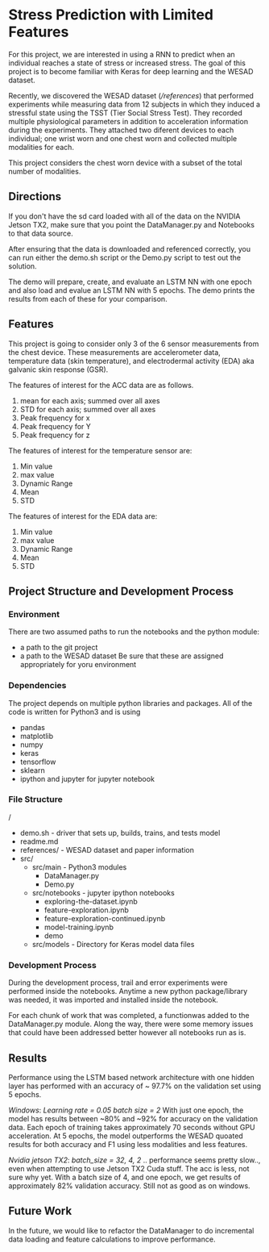 # Stress Prediction with Limited Features

For this project, we are interested in using a RNN to predict when an individual
reaches a state of stress or increased stress. The goal of this project is to
become familiar with Keras for deep learning and the WESAD dataset.

Recently, we discovered the WESAD dataset (*/references*) that performed
experiments while measuring data from 12 subjects in which they induced a 
stressful state using the TSST (Tier Social Stress Test). They recorded multiple
physiological parameters in addition to acceleration information during the
experiments. They attached two diferent devices to each individual; 
one wrist worn and one chest worn and collected multiple modalities for each.

This project considers the chest worn device with a subset of the total number
of modalities.

## Directions

If you don't have the sd card loaded with all of the data on the NVIDIA Jetson TX2,
make sure that you point the DataManager.py and Notebooks to that data source.

After ensuring that the data is downloaded and referenced correctly, you can
run either the demo.sh script or the Demo.py script to test out the solution.

The demo will prepare, create, and evaluate an LSTM NN with one epoch and also
load and evalue an LSTM NN with 5 epochs. The demo prints the results from each
of these for your comparison.

## Features

This project is going to consider only 3 of the 6 sensor measurements from the
chest device. These measurements are accelerometer data, temperature data 
(skin temperature), and electrodermal activity (EDA) aka galvanic skin response
(GSR).

The features of interest for the ACC data are as follows.

1. mean for each axis; summed over all axes 
2. STD for each axis; summed over all axes 
2. Peak frequency for x
3. Peak frequency for Y
4. Peak frequency for z

The features of interest for the temperature sensor are:

1. Min value
2. max value
2. Dynamic Range
4. Mean 
5. STD

The features of interest for the EDA data are:

1. Min value
2. max value
2. Dynamic Range
4. Mean 
5. STD

## Project Structure and Development Process

### Environment

There are two assumed paths to run the notebooks and the python module:
- a path to the git project
- a path to the WESAD dataset
Be sure that these are assigned appropriately for yoru environment

### Dependencies

The project depends on multiple python libraries and packages. All of the code is 
written for Python3 and is using
- pandas
- matplotlib
- numpy
- keras
- tensorflow
- sklearn
- ipython and jupyter for jupyter notebook

### File Structure
/
- demo.sh - driver that sets up, builds, trains, and tests model
- readme.md
- references/ - WESAD dataset and paper information
- src/
    - src/main - Python3 modules
        - DataManager.py
        - Demo.py
    - src/notebooks - jupyter ipython notebooks
        - exploring-the-dataset.ipynb
        - feature-exploration.ipynb
        - feature-exploration-continued.ipynb
        - model-training.ipynb
        - demo
    - src/models - Directory for Keras model data files
    
### Development Process

During the development process, trail and error experiments were performed
inside the notebooks. Anytime a new python package/library was needed, it was
imported and installed inside the notebook.

For each chunk of work that was completed, a functionwas added to the 
DataManager.py module. Along the way, there were some memory issues that could 
have been addressed better however all notebooks run as is.

## Results

Performance using the LSTM based network architecture with one hidden layer
has performed with an accuracy of ~ 97.7% on the validation set using 5 epochs.

*Windows*:
*Learning rate = 0.05*
*batch size = 2*
With just one epoch, the model has results between ~80% and ~92% for accuracy
on the validation data. Each epoch of training takes approximately 70 seconds
without GPU acceleration. At 5 epochs, the model outperforms the WESAD quoated
results for both accuracy and F1 using less modalities and less features.

*Nvidia jetson TX2*:
*batch_size = 32, 4, 2*
.. performance seems pretty slow.., even when attempting to use Jetson TX2 Cuda 
stuff. The acc is less, not sure why yet. With a batch size of 4, and one epoch,
we get results of approximately 82% validation accuracy. Still not as good as 
on windows.

## Future Work

In the future, we would like to refactor the DataManager to do incremental
data loading and feature calculations to improve performance. 
